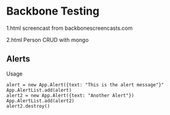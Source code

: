 Backbone Testing
===============

1.html screencast from backbonescreencasts.com

2.html Person CRUD with mongo


Alerts
------
Usage

    alert = new App.Alert({text: "This is the alert message"}"
    App.AlertList.add(alert)
    alert2 = new App.Alert({text: "Another Alert"})
    App.AlertList.add(alert2)
    alert2.destroy()	
